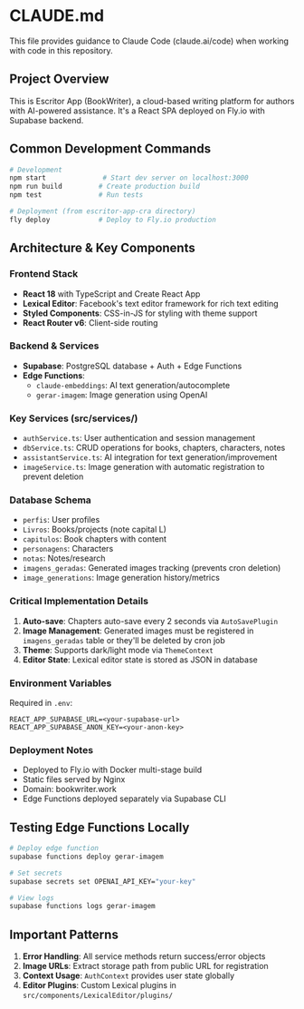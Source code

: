 # CLAUDE.md

This file provides guidance to Claude Code (claude.ai/code) when working with code in this repository.

## Project Overview

This is Escritor App (BookWriter), a cloud-based writing platform for authors with AI-powered assistance. It's a React SPA deployed on Fly.io with Supabase backend.

## Common Development Commands

```bash
# Development
npm start              # Start dev server on localhost:3000
npm run build         # Create production build
npm test              # Run tests

# Deployment (from escritor-app-cra directory)
fly deploy            # Deploy to Fly.io production
```

## Architecture & Key Components

### Frontend Stack
- **React 18** with TypeScript and Create React App
- **Lexical Editor**: Facebook's text editor framework for rich text editing
- **Styled Components**: CSS-in-JS for styling with theme support
- **React Router v6**: Client-side routing

### Backend & Services
- **Supabase**: PostgreSQL database + Auth + Edge Functions
- **Edge Functions**: 
  - `claude-embeddings`: AI text generation/autocomplete
  - `gerar-imagem`: Image generation using OpenAI

### Key Services (src/services/)
- `authService.ts`: User authentication and session management
- `dbService.ts`: CRUD operations for books, chapters, characters, notes
- `assistantService.ts`: AI integration for text generation/improvement
- `imageService.ts`: Image generation with automatic registration to prevent deletion

### Database Schema
- `perfis`: User profiles
- `Livros`: Books/projects (note capital L)
- `capitulos`: Book chapters with content
- `personagens`: Characters
- `notas`: Notes/research
- `imagens_geradas`: Generated images tracking (prevents cron deletion)
- `image_generations`: Image generation history/metrics

### Critical Implementation Details

1. **Auto-save**: Chapters auto-save every 2 seconds via `AutoSavePlugin`
2. **Image Management**: Generated images must be registered in `imagens_geradas` table or they'll be deleted by cron job
3. **Theme**: Supports dark/light mode via `ThemeContext`
4. **Editor State**: Lexical editor state is stored as JSON in database

### Environment Variables

Required in `.env`:
```
REACT_APP_SUPABASE_URL=<your-supabase-url>
REACT_APP_SUPABASE_ANON_KEY=<your-anon-key>
```

### Deployment Notes

- Deployed to Fly.io with Docker multi-stage build
- Static files served by Nginx
- Domain: bookwriter.work
- Edge Functions deployed separately via Supabase CLI

## Testing Edge Functions Locally

```bash
# Deploy edge function
supabase functions deploy gerar-imagem

# Set secrets
supabase secrets set OPENAI_API_KEY="your-key"

# View logs
supabase functions logs gerar-imagem
```

## Important Patterns

1. **Error Handling**: All service methods return success/error objects
2. **Image URLs**: Extract storage path from public URL for registration
3. **Context Usage**: `AuthContext` provides user state globally
4. **Editor Plugins**: Custom Lexical plugins in `src/components/LexicalEditor/plugins/`